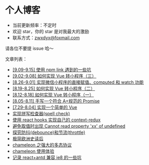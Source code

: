 # 个人博客

- 当前更新频率：不定时
- 欢迎 star，你的 star 是对我最大的激励
- 联系方式：zwxdyx@foxmail.com

请各位不要提 issue 哈～

文章列表：

- [[9.09-9.15] 使用 npm link 遇到的一些坑](https://github.com/Bowen7/Blog/issues/15)
- [[9.02-9.08] 如何实现 Vue 转小程序（三）](https://github.com/Bowen7/Blog/issues/14)
- [[8.26-9.01] 实现微信小程序的直接赋值、computed 和 watch 功能](https://github.com/Bowen7/Blog/issues/13)
- [[8.19-8.25] 如何实现 Vue 转小程序（二）](https://github.com/Bowen7/Blog/issues/12)
- [[8.12-8.18] 如何实现 Vue 转小程序（一）](https://github.com/Bowen7/Blog/issues/11)
- [[8.05-8.11] 手写一个符合 A+规范的 Promise](https://github.com/Bowen7/Blog/issues/10)
- [[7.29-8.04] 实现一个简单的 Vue](https://github.com/Bowen7/Blog/issues/9)
- [实现拼写检查器(spell check)](https://github.com/Bowen7/Blog/issues/8)
- [使用 react hooks 实现自己的 context-redux](https://github.com/Bowen7/Blog/issues/7)
- [避免取值时出现 Cannot read property 'xx' of undefined](https://github.com/Bowen7/Blog/issues/6)
- [探究防抖(debounce)和节流(throttle)](https://github.com/Bowen7/Blog/issues/5)
- [极简欧洲史读后](https://github.com/Bowen7/Blog/issues/4)
- [chameleon 之强大的多态协议](https://github.com/Bowen7/Blog/issues/3)
- [chameleon 使用体验](https://github.com/Bowen7/Blog/issues/2)
- [记录 react+antd 兼容 ie8 的一些坑](https://github.com/Bowen7/Blog/issues/1)
